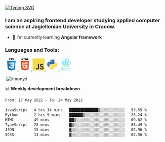 [![Typing SVG](https://readme-typing-svg.herokuapp.com?color=%23e07a5f&size=40&center=false&vCenter=true&multiline=true&width=900&height=70&lines=Hi%2C+my+name+is+Oleg)](https://git.io/typing-svg)

<h3>
  I am an aspiring frontend developer studying applied computer science at Jagiellonian University in Cracow.</h3>

- 🌱 I’m currently learning **Angular framework**

<p align="left">
</p>


<h3 align="left">Languages and Tools:</h3>
<p align="left"> <a href="https://www.w3schools.com/css/" target="_blank" rel="noreferrer"> <img src="https://raw.githubusercontent.com/devicons/devicon/master/icons/css3/css3-original-wordmark.svg" alt="css3" width="40" height="40"/> </a> <a href="https://www.w3.org/html/" target="_blank" rel="noreferrer"> <img src="https://raw.githubusercontent.com/devicons/devicon/master/icons/html5/html5-original-wordmark.svg" alt="html5" width="40" height="40"/> </a> <a href="https://developer.mozilla.org/en-US/docs/Web/JavaScript" target="_blank" rel="noreferrer"> <img src="https://raw.githubusercontent.com/devicons/devicon/master/icons/javascript/javascript-original.svg" alt="javascript" width="40" height="40"/> </a> <a href="https://www.python.org" target="_blank" rel="noreferrer"> <img src="https://raw.githubusercontent.com/devicons/devicon/master/icons/python/python-original.svg" alt="python" width="40" height="40"/> </a> <a href="https://reactjs.org/" target="_blank" rel="noreferrer"> <img src="https://raw.githubusercontent.com/devicons/devicon/master/icons/react/react-original-wordmark.svg" alt="react" width="40" height="40"/> </a> </p>

<p>&nbsp;<img align="center" src="https://github-readme-stats.vercel.app/api?username=ilmonyd&show_icons=true&theme=calm&locale=en" alt="ilmonyd" /></p>


📊 **Weekly development breakdown**
<!--START_SECTION:waka-->

```text
From: 17 May 2022 - To: 24 May 2022

JavaScript   4 hrs 34 mins   █████████████▒░░░░░░░░░░░   53.55 %
Python       2 hrs 9 mins    ██████▒░░░░░░░░░░░░░░░░░░   25.24 %
HTML         49 mins         ██▒░░░░░░░░░░░░░░░░░░░░░░   09.62 %
TypeScript   28 mins         █▒░░░░░░░░░░░░░░░░░░░░░░░   05.49 %
JSON         15 mins         ▓░░░░░░░░░░░░░░░░░░░░░░░░   02.96 %
SCSS         13 mins         ▓░░░░░░░░░░░░░░░░░░░░░░░░   02.56 %
```

<!--END_SECTION:waka-->
